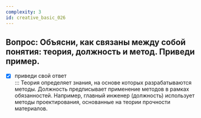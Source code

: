 ```yaml
---
complexity: 3
id: creative_basic_026
---
```

## Вопрос: Объясни, как связаны между собой понятия: теория, должность и метод. Приведи пример.

- [x] приведи свой ответ  
  ::: Теория определяет знания, на основе которых разрабатываются методы. Должность предписывает применение методов в рамках обязанностей. Например, главный инженер (должность) использует методы проектирования, основанные на теории прочности материалов.